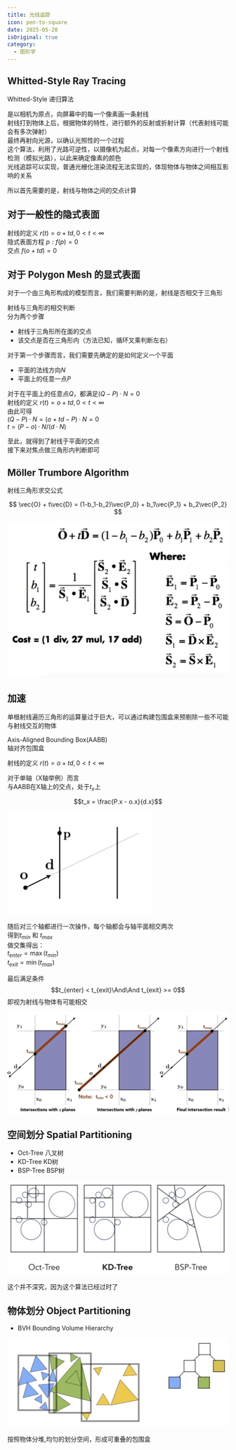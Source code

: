 ```yaml
---
title: 光线追踪
icon: pen-to-square
date: 2025-05-28
isOriginal: true
category:
  - 图形学
---
```


<!-- more -->

## Whitted-Style Ray Tracing

Whitted-Style 递归算法 

是以相机为原点，向屏幕中的每一个像素画一条射线  
射线打到物体上后，根据物体的特性，进行额外的反射或折射计算（代表射线可能会有多次弹射）  
最终再射向光源，以确认光照性的一个过程  
这个算法，利用了光路可逆性，以摄像机为起点，对每一个像素方向进行一个射线检测（模拟光路），以此来确定像素的颜色  
光线追踪可以实现，普通光栅化渲染流程无法实现的，体现物体与物体之间相互影响的关系

所以首先需要的是，射线与物体之间的交点计算

## 对于一般性的隐式表面

射线的定义 $r(t)=o+td, 0 < t < \infty$  
隐式表面方程 $p:f(p)=0$  
交点 $f(o + td) = 0$  

## 对于 Polygon Mesh 的显式表面

对于一个由三角形构成的模型而言，我们需要判断的是，射线是否相交于三角形

射线与三角形的相交判断  
分为两个步骤
- 射线于三角形所在面的交点
- 该交点是否在三角形内（方法已知，循环叉乘判断左右）

对于第一个步骤而言，我们需要先确定的是如何定义一个平面
- 平面的法线方向$N$
- 平面上的任意一点$P$

对于在平面上的任意点$Q$，都满足$(Q-P)·{N}=0$  
射线的定义 $r(t)=o+td, 0 < t < \infty$  
由此可得  
$(Q-P)·N = (o + td - P)·N = 0$  
$t = (P - o)·N / (d·N)$

至此，就得到了射线于平面的交点  
接下来对焦点做三角形内判断即可

## Möller Trumbore Algorithm
射线三角形求交公式

$$
\vec{O} + t\vec{D} = (1-b_1-b_2)\vec{P_0} + b_1\vec{P_1} + b_2\vec{P_2}
$$

![Möller-Trumbore](./rayTracing/MTAlgorithm.png)

## 加速

单根射线遍历三角形的运算量过于巨大，可以通过构建包围盒来预剔除一些不可能与射线交互的物体

Axis-Aligned Bounding Box(AABB)  
轴对齐包围盒

射线的定义 $r(t)=o+td, 0 < t < \infty$  

对于单轴（X轴举例）而言  
与AABB在X轴上的交点，处于$t_x$上  

$$t_x = \frac{P.x - o.x}{d.x}$$

![AABB Single Axis](./rayTracing/AABBSingleAxis.png)

随后对三个轴都进行一次操作，每个轴都会与轴平面相交两次  
得到$t_{min}$ 和 $t_{max}$  
做交集得出：  
$t_{enter} = \max(t_{min})$  
$t_{exit} = \min(t_{max})$  

最后满足条件
$$t_{enter} < t_{exit}\And\And t_{exit} >= 0$$ 
即视为射线与物体有可能相交

![AABB Intersection](./rayTracing/AABBIntersection.png)

## 空间划分 Spatial Partitioning

- Oct-Tree 八叉树
- KD-Tree KD树
- BSP-Tree BSP树

![Example](./rayTracing/SpatialPartitioningExamples.png)

这个并不深究，因为这个算法已经过时了

## 物体划分 Object Partitioning

- BVH Bounding Volume Hierarchy 

![BVH](./rayTracing/BVH.png)

按照物体分堆,均匀的划分空间，形成可重叠的包围盒